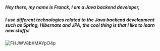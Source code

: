 ##### Hey there, my name is Franck, I am a Java backend developer, 
##### I use different technologies related to the Java backend development such as Spring, Hibernate and JPA, the cool thing is that I like to learn new stuffs!

![FHJWV8bXMAYpO4p](https://user-images.githubusercontent.com/77142775/147838100-766fbdfb-2281-4396-b7c9-636eabeb1b18.png)
